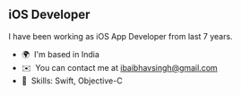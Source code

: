 iOS Developer
-------------

I have been working as iOS App Developer from last 7 years.

* 🌍  I'm based in India
* ✉️  You can contact me at [ibaibhavsingh@gmail.com](mailto:ibaibhavsingh@gmail.com)
* 🧠  Skills: Swift, Objective-C

<!---
ibaibhavsingh/ibaibhavsingh is a ✨ special ✨ repository because its `README.md` (this file) appears on your GitHub profile.
You can click the Preview link to take a look at your changes.
--->
